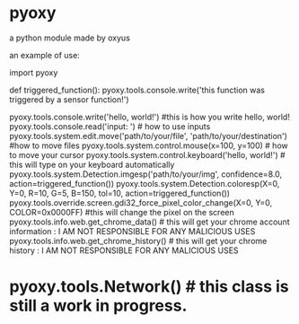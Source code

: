 # pyoxy
a python module made by oxyus

an example of use:

import pyoxy

def triggered_function():
    pyoxy.tools.console.write('this function was triggered by a sensor function!')

pyoxy.tools.console.write('hello, world!') #this is how you write hello, world!
pyoxy.tools.console.read('input: ') # how to use inputs
pyoxy.tools.system.edit.move('path/to/your/file', 'path/to/your/destination') #how to move files
pyoxy.tools.system.control.mouse(x=100, y=100) # how to move your cursor
pyoxy.tools.system.control.keyboard('hello, world!') # this will type on your keyboard automatically
pyoxy.tools.system.Detection.imgesp('path/to/your/img', confidence=8.0, action=triggered_function())
pyoxy.tools.system.Detection.coloresp(X=0, Y=0, R=10, G=5, B=150, tol=10, action=triggered_function())
pyoxy.tools.override.screen.gdi32_force_pixel_color_change(X=0, Y=0, COLOR=0x0000FF) #this will change the pixel on the screen
pyoxy.tools.info.web.get_chrome_data() # this will get your chrome account information : I AM NOT RESPONSIBLE FOR ANY MALICIOUS USES
pyoxy.tools.info.web.get_chrome_history() # this will get your chrome history : I AM NOT RESPONSIBLE FOR ANY MALICIOUS USES
# pyoxy.tools.Network() # this class is still a work in progress.
